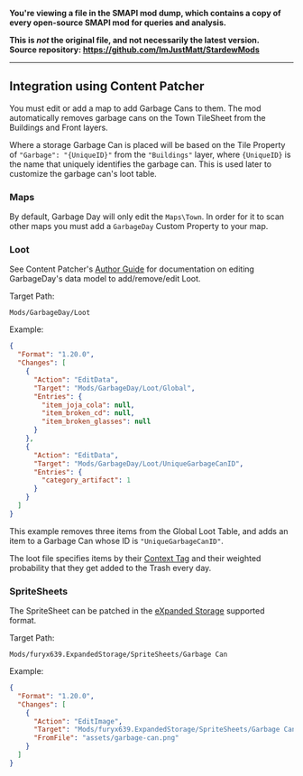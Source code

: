 **You're viewing a file in the SMAPI mod dump, which contains a copy of every open-source SMAPI mod
for queries and analysis.**

**This is _not_ the original file, and not necessarily the latest version.**  
**Source repository: https://github.com/ImJustMatt/StardewMods**

----

## Integration using Content Patcher

You must edit or add a map to add Garbage Cans to them. The mod automatically
removes garbage cans on the Town TileSheet from the Buildings and Front layers.

Where a storage Garbage Can is placed will be based on the Tile Property of
`"Garbage": "{UniqueID}"` from the `"Buildings"` layer, where `{UniqueID}` is
the name that uniquely identifies the garbage can. This is used later to
customize the garbage can's loot table.

### Maps

By default, Garbage Day will only edit the `Maps\Town`. In order for it to scan
other maps you must add a `GarbageDay` Custom Property to your map.

### Loot

See Content Patcher's [Author Guide](https://github.com/Pathoschild/StardewMods/blob/develop/ContentPatcher/docs/author-guide.md#data-edit-data-model-assets)
for documentation on editing GarbageDay's data model to add/remove/edit Loot.

Target Path:

`Mods/GarbageDay/Loot`

Example:

```json
{
  "Format": "1.20.0",
  "Changes": [
    {
      "Action": "EditData",
      "Target": "Mods/GarbageDay/Loot/Global",
      "Entries": {
        "item_joja_cola": null,
        "item_broken_cd": null,
        "item_broken_glasses": null
      }
    },
    {
      "Action": "EditData",
      "Target": "Mods/GarbageDay/Loot/UniqueGarbageCanID",
      "Entries": {
        "category_artifact": 1
      }
    }
  ]
}
```

This example removes three items from the Global Loot Table, and adds an
item to a Garbage Can whose ID is `"UniqueGarbageCanID"`.

The loot file specifies items by their [Context Tag](https://github.com/ImJustMatt/StardewMods/blob/master/ExpandedStorage/docs/content-format.md#context-tags)
and their weighted probability that they get added to the Trash every day.

### SpriteSheets

The SpriteSheet can be patched in the [eXpanded Storage](https://github.com/ImJustMatt/StardewMods/blob/master/ExpandedStorage/docs/content-patcher.md)
supported format.

Target Path:

`Mods/furyx639.ExpandedStorage/SpriteSheets/Garbage Can`

Example:

```json
{
  "Format": "1.20.0",
  "Changes": [
    {
      "Action": "EditImage",
      "Target": "Mods/furyx639.ExpandedStorage/SpriteSheets/Garbage Can",
      "FromFile": "assets/garbage-can.png"
    }
  ]
}
```